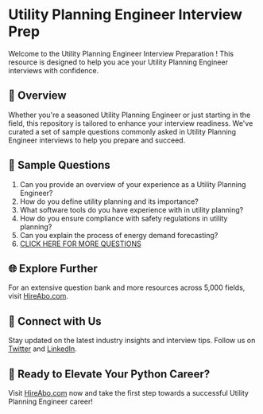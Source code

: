 # Utility Planning Engineer Interview Prep

Welcome to the Utility Planning Engineer Interview Preparation ! This resource is designed to help you ace your Utility Planning Engineer interviews with confidence.

## 🚀 Overview

Whether you're a seasoned Utility Planning Engineer or just starting in the field, this repository is tailored to enhance your interview readiness. We've curated a set of sample questions commonly asked in Utility Planning Engineer interviews to help you prepare and succeed.

## 📝 Sample Questions

1. Can you provide an overview of your experience as a Utility Planning Engineer?
2. How do you define utility planning and its importance?
3. What software tools do you have experience with in utility planning?
4. How do you ensure compliance with safety regulations in utility planning?
5. Can you explain the process of energy demand forecasting?
6. [CLICK HERE FOR MORE QUESTIONS](https://hireabo.com/job/20_2_20/Utility%20Planning%20Engineer)

## 🌐 Explore Further

For an extensive question bank and more resources across 5,000 fields, visit [HireAbo.com](https://www.hireabo.com).

## 📱 Connect with Us

Stay updated on the latest industry insights and interview tips. Follow us on [Twitter](https://twitter.com/hireabo) and [LinkedIn](https://www.linkedin.com/in/hire-abo-3609972a8/).

## 🚀 Ready to Elevate Your Python Career?

Visit [HireAbo.com](https://www.hireabo.com) now and take the first step towards a successful Utility Planning Engineer career!
